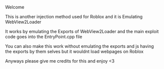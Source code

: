 Welcome

This is another injection method used for Roblox and it is Emulating WebView2Loader

It works by emulating the Exports of WebView2Loader and the main exploit code goes into the EntryPoint.cpp file

You can also make this work without emulating the exports and js having the exports by them selves but it wouldnt load webpages on Roblox

Anyways please give me credits for this and enjoy <3
